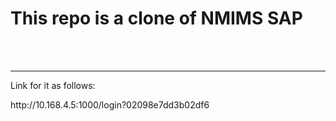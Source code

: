 <h1>This repo is a clone of NMIMS SAP</h1>
<br><br><hr>
<p>Link for it as follows: </p>
<p>http://10.168.4.5:1000/login?02098e7dd3b02df6</p>
<br>

